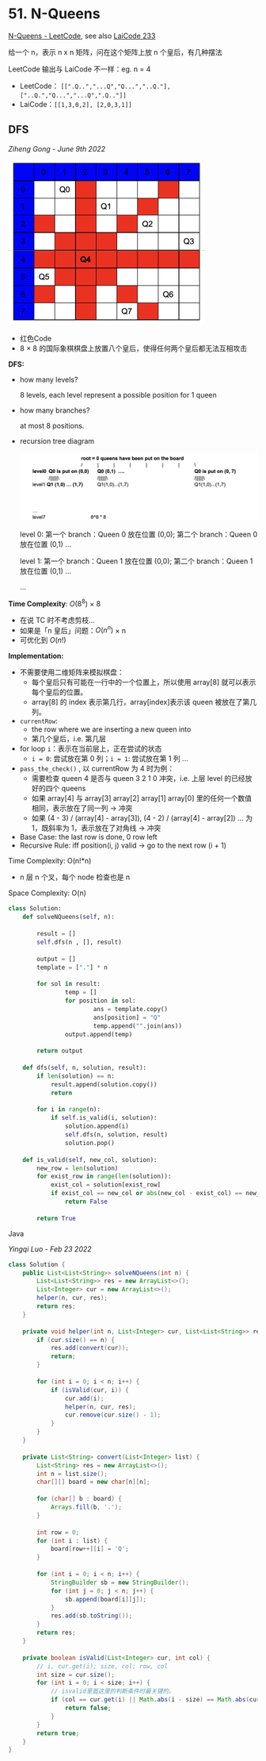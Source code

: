 # 51. N-Queens

[N-Queens - LeetCode](https://leetcode.com/problems/n-queens/), see also [LaiCode 233](https://app.laicode.io/app/problem/233?plan=3)

给一个 n，表示 n x n 矩阵，问在这个矩阵上放 n 个皇后，有几种摆法

LeetCode 输出与 LaiCode 不一样：eg. n = 4

- LeetCode： `[[".Q..","...Q","Q...","..Q."], ["..Q.","Q...","...Q",".Q.."]]`
- LaiCode：`[[1,3,0,2], [2,0,3,1]]`



## DFS

*Ziheng Gong - June 9th 2022*

<img src="233%20N%20Queens%203de1fc8e633b4cf98391b4ffb0941e0e/Untitled.png" alt="233%20N%20Queens%203de1fc8e633b4cf98391b4ffb0941e0e/Untitled.png" style="zoom:50%;" />

- 红色Code
- 8 × 8 的国际象棋棋盘上放置八个皇后，使得任何两个皇后都无法互相攻击

**DFS:**

- how many levels?
  
    8 levels, each level represent a possible position for 1 queen
    
- how many branches?
  
    at most 8 positions.
    
- recursion tree diagram
  
    ![233%20N%20Queens%203de1fc8e633b4cf98391b4ffb0941e0e/Untitled%201.png](233%20N%20Queens%203de1fc8e633b4cf98391b4ffb0941e0e/Untitled%201.png)
    
    level 0: 第一个 branch：Queen 0 放在位置 (0,0); 第二个 branch：Queen 0 放在位置 (0,1) ...
    
    level 1: 第一个 branch：Queen 1 放在位置 (0,0); 第二个 branch：Queen 1 放在位置 (0,1) ...
    
    ...
    

**Time Complexity**: $O(8^8)$ × 8 

- 在说 TC 时不考虑剪枝...
- 如果是「n 皇后」问题：$O(n^n)$ × n
- 可优化到 $O(n!)$

**Implementation:**

- 不需要使用二维矩阵来模拟棋盘：
    - 每个皇后只有可能在一行中的一个位置上，所以使用 array[8] 就可以表示每个皇后的位置。
    - array[8] 的 index 表示第几行，array[index]表示该 queen 被放在了第几列。
- `currentRow`:
    - the row where we are inserting a new queen into
    - 第几个皇后，i.e. 第几层
- for loop `i`：表示在当前层上，正在尝试的状态
    - `i = 0`: 尝试放在第 0 列；`i = 1`: 尝试放在第 1 列 ...
- `pass_the_check()` , 以 currentRow 为 4 时为例：
    - 需要检查 queen 4 是否与 queen 3 2 1 0 冲突，i.e. 上层 level 的已经放好的四个 queens
    - 如果 array[4] 与 array[3] array[2] array[1] array[0] 里的任何一个数值相同，表示放在了同一列  →  冲突
    - 如果 (4 - 3) / (array[4] - array[3]), (4 - 2) / (array[4] - array[2]) ... 为 1，既斜率为 1，表示放在了对角线  →  冲突
- Base Case: the last row is done, 0 row left
- Recursive Rule: iff position(i, j) valid -> go to the next row (i + 1)


Time Complexity: O(n!*n)

- n 层 n 个叉，每个 node 检查也是 n

Space Complexity: O(n)

```python
class Solution:
	def solveNQueens(self, n):

		result = []
		self.dfs(n , [], result)
		
		output = []
		template = ["."] * n
		
		for sol in result:
				temp = []
				for position in sol:
						ans = template.copy()
						ans[position] = "Q"
						temp.append("".join(ans))
				output.append(temp)            
		
		return output
	
	def dfs(self, n, solution, result):
		if len(solution) == n:
			result.append(solution.copy())
			return

		for i in range(n):
			if self.is_valid(i, solution):
				solution.append(i)
				self.dfs(n, solution, result)
				solution.pop()
		
	def is_valid(self, new_col, solution):
		new_row = len(solution)
		for exist_row in range(len(solution)):
			exist_col = solution[exist_row]
			if exist_col == new_col or abs(new_col - exist_col) == new_row - exist_row:
				return False
		
		return True
```

Java

*Yingqi Luo - Feb 23 2022*

```java
class Solution {
    public List<List<String>> solveNQueens(int n) {
        List<List<String>> res = new ArrayList<>();
        List<Integer> cur = new ArrayList<>();
        helper(n, cur, res);
        return res;
    }
    
    private void helper(int n, List<Integer> cur, List<List<String>> res) {
        if (cur.size() == n) {
            res.add(convert(cur));
            return;
        }
        
        for (int i = 0; i < n; i++) {
            if (isValid(cur, i)) {
                cur.add(i);
                helper(n, cur, res);
                cur.remove(cur.size() - 1);
            }
        }
    }
    
    private List<String> convert(List<Integer> list) {
        List<String> res = new ArrayList<>();
        int n = list.size();
        char[][] board = new char[n][n];
        
        for (char[] b : board) {
            Arrays.fill(b, '.');
        }

        int row = 0;
        for (int i : list) {
            board[row++][i] = 'Q';
        }
        
        for (int i = 0; i < n; i++) {
            StringBuilder sb = new StringBuilder();
            for (int j = 0; j < n; j++) {
                sb.append(board[i][j]);
            }
            res.add(sb.toString());
        }
        return res;
    }

    private boolean isValid(List<Integer> cur, int col) {
        // i, cur.get(i); size, col; row, col
        int size = cur.size();
        for (int i = 0; i < size; i++) {
            // isvalid里面这里的判断条件时最关键的。
            if (col == cur.get(i) || Math.abs(i - size) == Math.abs(cur.get(i) - col)) {
                return false;
            }  
        }
        return true;
    }
}
```